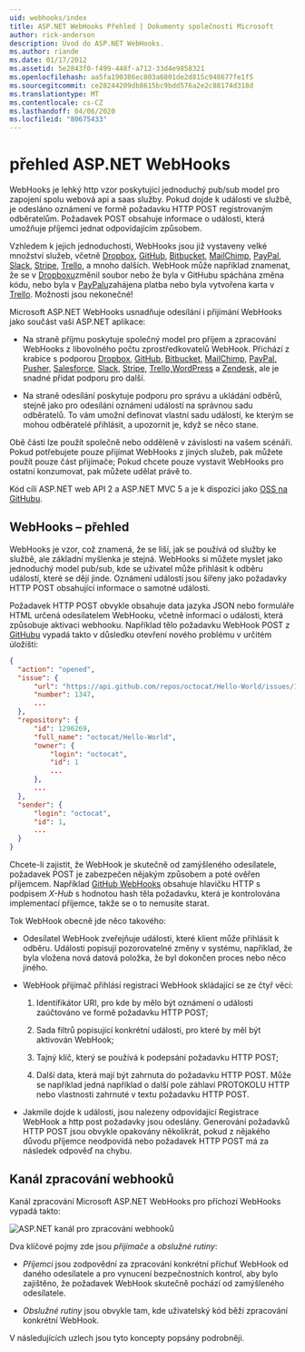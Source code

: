 ```yaml
---
uid: webhooks/index
title: ASP.NET WebHooks Přehled | Dokumenty společnosti Microsoft
author: rick-anderson
description: Úvod do ASP.NET WebHooks.
ms.author: riande
ms.date: 01/17/2012
ms.assetid: 5e2843f0-f499-448f-a712-33d4e9858321
ms.openlocfilehash: aa5fa190386ec803a6801de2d815c948677fe1f5
ms.sourcegitcommit: ce28244209db8615bc9bdd576a2e2c88174d318d
ms.translationtype: MT
ms.contentlocale: cs-CZ
ms.lasthandoff: 04/06/2020
ms.locfileid: "80675433"
---
```

# <a name="aspnet-webhooks-overview"></a>přehled ASP.NET WebHooks

WebHooks je lehký http vzor poskytující jednoduchý pub/sub model pro zapojení spolu webová api a saas služby. Pokud dojde k události ve službě, je odesláno oznámení ve formě požadavku HTTP POST registrovaným odběratelům. Požadavek POST obsahuje informace o události, která umožňuje příjemci jednat odpovídajícím způsobem.

Vzhledem k jejich jednoduchosti, WebHooks jsou již vystaveny velké množství služeb, včetně [Dropbox](http://dropbox.com/), [GitHub](https://www.github.com/), [Bitbucket](https://bitbucket.org/), [MailChimp](http://www.mailchimp.com/), [PayPal](http://www.paypal.com/), [Slack](http://www.slack.com), [Stripe](http://www.stripe.com), [Trello](http://www.trello.com/), a mnoho dalších. WebHook může například znamenat, že se v [Dropboxu](http://dropbox.com/)změnil soubor nebo že byla v GitHubu spáchána změna kódu, nebo byla v [PayPalu](http://www.paypal.com/)zahájena platba nebo byla vytvořena karta v [Trello](http://www.trello.com/). Možnosti jsou nekonečné!

Microsoft ASP.NET WebHooks usnadňuje odesílání i přijímání WebHooks jako součást vaší ASP.NET aplikace:

* Na straně příjmu poskytuje společný model pro příjem a zpracování WebHooks z libovolného počtu zprostředkovatelů WebHook. Přichází z krabice s podporou [Dropbox](http://dropbox.com/), [GitHub,](https://www.github.com/) [Bitbucket,](https://bitbucket.org/) [MailChimp,](http://www.mailchimp.com/) [PayPal,](http://www.paypal.com/) [Pusher,](http://www.pusher.com) [Salesforce,](http://www.salesforce.com) [Slack,](http://www.slack.com) [Stripe,](http://www.stripe.com) [Trello,](http://www.trello.com/)[WordPress](http://www.wordpress.com) a [Zendesk,](https://www.zendesk.com/) ale je snadné přidat podporu pro další.

* Na straně odesílání poskytuje podporu pro správu a ukládání odběrů, stejně jako pro odesílání oznámení událostí na správnou sadu odběratelů. To vám umožní definovat vlastní sadu událostí, ke kterým se mohou odběratelé přihlásit, a upozornit je, když se něco stane.

Obě části lze použít společně nebo odděleně v závislosti na vašem scénáři. Pokud potřebujete pouze přijímat WebHooks z jiných služeb, pak můžete použít pouze část přijímače; Pokud chcete pouze vystavit WebHooks pro ostatní konzumovat, pak můžete udělat právě to.

Kód cílí ASP.NET web API 2 a ASP.NET MVC 5 a je k dispozici jako [OSS na GitHubu](https://github.com/aspnet/WebHooks).

## <a name="webhooks-overview"></a>WebHooks – přehled

WebHooks je vzor, což znamená, že se liší, jak se používá od služby ke službě, ale základní myšlenka je stejná. WebHooks si můžete myslet jako jednoduchý model pub/sub, kde se uživatel může přihlásit k odběru událostí, které se dějí jinde. Oznámení událostí jsou šířeny jako požadavky HTTP POST obsahující informace o samotné události.

Požadavek HTTP POST obvykle obsahuje data jazyka JSON nebo formuláře HTML určená odesílatelem WebHooku, včetně informací o události, která způsobuje aktivaci webhooku. Například tělo požadavku WebHook POST z [GitHubu](https://www.github.com/) vypadá takto v důsledku otevření nového problému v určitém úložišti:

```json
{
  "action": "opened",
  "issue": {
      "url": "https://api.github.com/repos/octocat/Hello-World/issues/1347",
      "number": 1347,
      ...
  },
  "repository": {
      "id": 1296269,
      "full_name": "octocat/Hello-World",
      "owner": {
          "login": "octocat",
          "id": 1
          ...
      },
      ...
  },
  "sender": {
      "login": "octocat",
      "id": 1,
      ...
  }
}
```

Chcete-li zajistit, že WebHook je skutečně od zamýšleného odesílatele, požadavek POST je zabezpečen nějakým způsobem a poté ověřen příjemcem. Například [GitHub WebHooks](https://developer.github.com/webhooks/) obsahuje hlavičku HTTP s podpisem *X-Hub* s hodnotou hash těla požadavku, která je kontrolována implementací příjemce, takže se o to nemusíte starat.

Tok WebHook obecně jde něco takového:

* Odesílatel WebHook zveřejňuje události, které klient může přihlásit k odběru. Události popisují pozorovatelné změny v systému, například, že byla vložena nová datová položka, že byl dokončen proces nebo něco jiného.

* WebHook přijímač přihlásí registrací WebHook skládající se ze čtyř věcí:

     1. Identifikátor URI, pro kde by mělo být oznámení o události zaúčtováno ve formě požadavku HTTP POST;

     2. Sada filtrů popisující konkrétní události, pro které by měl být aktivován WebHook;

     3. Tajný klíč, který se používá k podepsání požadavku HTTP POST;

     4. Další data, která mají být zahrnuta do požadavku HTTP POST. Může se například jedná například o další pole záhlaví PROTOKOLU HTTP nebo vlastnosti zahrnuté v textu požadavku HTTP POST.

* Jakmile dojde k události, jsou nalezeny odpovídající Registrace WebHook a http post požadavky jsou odeslány. Generování požadavků HTTP POST jsou obvykle opakovány několikrát, pokud z nějakého důvodu příjemce neodpovídá nebo požadavek HTTP POST má za následek odpověď na chybu.

## <a name="webhooks-processing-pipeline"></a>Kanál zpracování webhooků

Kanál zpracování Microsoft ASP.NET WebHooks pro příchozí WebHooks vypadá takto:

![ASP.NET kanál pro zpracování webhooků](_static/WebHookReceivers.png)

Dva klíčové pojmy zde jsou *přijímače* a *obslužné rutiny*:

* *Příjemci* jsou zodpovědní za zpracování konkrétní příchuť WebHook od daného odesílatele a pro vynucení bezpečnostních kontrol, aby bylo zajištěno, že požadavek WebHook skutečně pochází od zamýšleného odesílatele.

* *Obslužné rutiny* jsou obvykle tam, kde uživatelský kód běží zpracování konkrétní WebHook.

V následujících uzlech jsou tyto koncepty popsány podrobněji.
